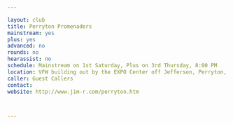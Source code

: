 ```yaml
---

layout: club
title: Perryton Promenaders
mainstream: yes
plus: yes
advanced: no
rounds: no
hearassist: no
schedule: Mainstream on 1st Saturday, Plus on 3rd Thursday, 8:00 PM
location: VFW building out by the EXPO Center off Jefferson, Perryton, TX
caller: Guest Callers
contact: 
website: http://www.jim-r.com/perryton.htm



---
```



